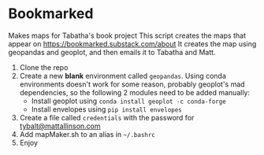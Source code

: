 # Bookmarked
Makes maps for Tabatha's book project
This script creates the maps that appear on https://bookmarked.substack.com/about
It creates the map using geopandas and geoplot, and then emails it to Tabatha and Matt. 

1. Clone the repo
2. Create a new **blank** environment called `geopandas`. Using conda environments doesn't work for some reason, probably geoplot's mad dependencies, so the following 2 modules need to be added manually:
	- Install geoplot using `conda install geoplot -c conda-forge` 
	- Install envelopes using `pip install envelopes` 
3. Create a file called `credentials` with the password for tybalt@mattallinson.com
4. Add mapMaker.sh to an alias in `~/.bashrc`
5. Enjoy
